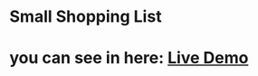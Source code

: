 # Small Shopping List
# you can see in here: <a href="https://small-shopping-listt.netlify.app/">Live Demo</a>